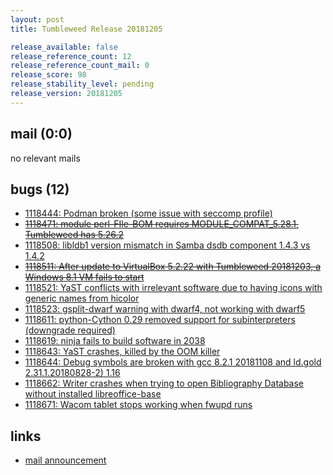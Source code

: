 ```yaml
---
layout: post
title: Tumbleweed Release 20181205

release_available: false
release_reference_count: 12
release_reference_count_mail: 0
release_score: 98
release_stability_level: pending
release_version: 20181205
---
```


## mail (0:0)

no relevant mails

## bugs (12)

<!--more-->

- [1118444: Podman broken (some issue with seccomp profile)](https://bugzilla.opensuse.org/show_bug.cgi?id=1118444)
- ~~[1118471: module perl-FIle-BOM requires MODULE_COMPAT_5.28.1, Tumbleweed has 5.26.2](https://bugzilla.opensuse.org/show_bug.cgi?id=1118471)~~
- [1118508: libldb1 version mismatch in Samba dsdb component 1.4.3 vs 1.4.2](https://bugzilla.opensuse.org/show_bug.cgi?id=1118508)
- ~~[1118511: After update to VirtualBox 5.2.22 with Tumbleweed 20181203, a Windows 8.1 VM fails to start](https://bugzilla.opensuse.org/show_bug.cgi?id=1118511)~~
- [1118521: YaST conflicts with irrelevant software due to having icons with generic names from hicolor](https://bugzilla.opensuse.org/show_bug.cgi?id=1118521)
- [1118523: gsplit-dwarf warning with dwarf4, not working with dwarf5](https://bugzilla.opensuse.org/show_bug.cgi?id=1118523)
- [1118611: python-Cython 0.29 removed support for subinterpreters (downgrade required)](https://bugzilla.opensuse.org/show_bug.cgi?id=1118611)
- [1118619: ninja fails to build software in 2038](https://bugzilla.opensuse.org/show_bug.cgi?id=1118619)
- [1118643: YaST crashes, killed by the OOM killer](https://bugzilla.opensuse.org/show_bug.cgi?id=1118643)
- [1118644: Debug symbols are broken with gcc 8.2.1 20181108 and ld.gold 2.31.1.20180828-2) 1.16](https://bugzilla.opensuse.org/show_bug.cgi?id=1118644)
- [1118662: Writer crashes when trying to open Bibliography Database without installed libreoffice-base](https://bugzilla.opensuse.org/show_bug.cgi?id=1118662)
- [1118671: Wacom tablet stops working when fwupd runs](https://bugzilla.opensuse.org/show_bug.cgi?id=1118671)



## links

- [mail announcement](https://lists.opensuse.org/opensuse-factory/2018-12/msg00057.html)
